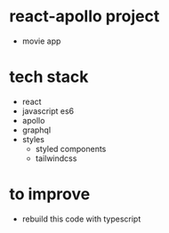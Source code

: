 # react-apollo project
- movie app
# tech stack
- react
- javascript es6
- apollo
- graphql
- styles   
  - styled components
  - tailwindcss
# to improve
- rebuild this code with typescript